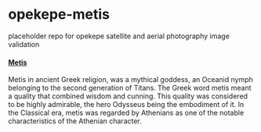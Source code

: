 # opekepe-metis
placeholder repo for opekepe satellite and aerial photography image validation


#### [Metis](https://en.wikipedia.org/wiki/Metis_(mythology))
Metis in ancient Greek religion, was a mythical goddess, an Oceanid nymph belonging to the second generation of Titans. 
The Greek word metis meant a quality that combined wisdom and cunning. This quality was considered to be highly admirable, the hero Odysseus being the embodiment of it. In the Classical era, metis was regarded by Athenians as one of the notable characteristics of the Athenian character.
